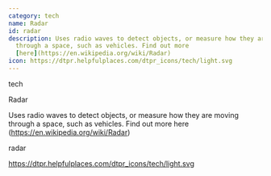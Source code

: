 ```yaml
---
category: tech
name: Radar
id: radar
description: Uses radio waves to detect objects, or measure how they are moving
  through a space, such as vehicles. Find out more
  [here](https://en.wikipedia.org/wiki/Radar)
icon: https://dtpr.helpfulplaces.com/dtpr_icons/tech/light.svg
---
```

tech

Radar

Uses radio waves to detect objects, or measure how they are moving through a space, such as vehicles. Find out more here (https://en.wikipedia.org/wiki/Radar)

radar

https://dtpr.helpfulplaces.com/dtpr_icons/tech/light.svg